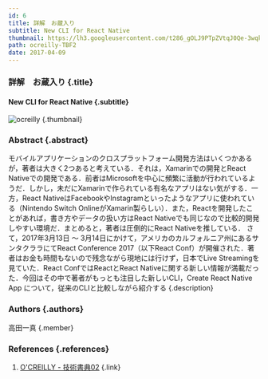 ```yaml
---
id: 6
title: 詳解　お蔵入り
subtitle: New CLI for React Native
thumbnail: https://lh3.googleusercontent.com/t286_gOLJ9PTpZVtqJ0Qe-3wqkt-MpGlXWItgcFUQRyerIKl5nyHS0k85ka03KtJCyMWeBv5ybGhsbvMKQaowftxDqy3gYKXkGh2Y7zfb5wIeNseJd5miJHQp9JYa3QzX18EQVQhFjJMTbdUQdIRHbvh3zR75p_KP19MjMdHZOQG2Uf8d2ZP_s2d-mqFhmt3tndsMZPisZQxUm7z9PavDftO8SES35Zzg0BsfphLNQyvjXFOc-QXL8BVnIXDA45q-t4kGf2ekLIORZIz3EVchm1D_v-rtjKp5riL5lPqPhpQTp89Qu6MudBya8wl-GKDrDYLmb2nyvF2-Frb2sAM0NuQ33cMOr8p9Bbahnfl_KfnZp4gcJ5hZSr1GtMmiwTU0ixK32q17Fv41kgF1Qhfsrd8X1zm83kd9P2JMRLMaBt9OWCEZZ9tRzrR_BsURWIER6M9dntegPScsoW0875jux_3zGpcvGSHlz8Wdkp_hjuaOGudgzjXWt9EjXMX5-oPlGjBSNii9ePrT7Wbk15rz8qdrNER-gBOX4P6xc9ztBjJKiBpQP7IBlcA3crC2MkmZl2RbvgpIwPTWwIO2l9z-sGJVCGEFbGmZ21IQCeb=w1024-h768-rw
path: ocreilly-TBF2
date: 2017-04-09
---
```


### 詳解　お蔵入り {.title}

#### New CLI for React Native {.subtitle}

![ocreilly](https://lh3.googleusercontent.com/OurdShbM_83vfQKbfcJ0YD_aPMl14yD54TG5Jq0b0WfU6nE2FCCcK5KgSrLaq4jpykaXOl45L2oMzJL8SJjaiAGOmS5lHHeZl_ZAdFD4qrlukka6vG9BDzvN1pufKx5_aUb56waTPR_BQFzJ2kNB_h1qB1hL68tu9rkER3NxwF08pUr526gZBDK9VrGTfn8DcLbFMK3kEv6vpCpZHw-5G7rLqKUHHWcifWUA0NfuVEjASJR9Nhhbx1_r5nVcGcnd2NrefwKzBPLtdYNYyBHOUL9wU4E8is2zLRszySroKdC_3nxauhJs17BJEJXHX44bopabiobF2KZdBsThD3jcx5on-MfO58Cb6cP7uIBFyRo2MTBCC9R8Nxks87MErrpDHU6wKoUds5tq7wpabX3k_Y3kbyJu9UCKr8RLz8f567CMy-klpOrEstfN2eF_fRuJC3cUFxoOXBL5ll7VyUBNV679pB_hzGJD1D8LkC7VHqnTwaSzIoR8UASFMm9M6RPSuxjgrv7qWQuVZ4Zj9RSee3CrLz3hRw4V_eyhpxeJBMecqZ-UWbOenz-3tcTzqzF1uk7UDLX1Phhq0_ckIvfZ6UElMb2uTMtmVxy6B5Jb=w1920-h1080-rw "ocreilly") {.thumbnail}

### Abstract {.abstract}

モバイルアプリケーションのクロスプラットフォーム開発方法はいくつかあるが，著者は大きく2つあると考えている．それは，Xamarinでの開発とReact Nativeでの開発である．前者はMicrosoftを中心に頻繁に活動が行われているようだ．しかし，未だにXamarinで作られている有名なアプリはない気がする．一方，React NativeはFacebookやInstagramといったようなアプリに使われている（Nintendo Switch OnlineがXamarin製らしい）．また，Reactを開発したことがあれば，書き方やデータの扱い方はReact Nativeでも同じなので比較的開発しやすい環境だ．まとめると，著者は圧倒的にReact Nativeを推している． さて，2017年3月13日 〜 3月14日にかけて，アメリカのカルフォルニア州にあるサンタクララにてReact Conference 2017（以下React Conf）が開催された．著者はお金も時間もないので残念ながら現地には行けず，日本でLive Streamingを見ていた．React ConfではReactとReact Nativeに関する新しい情報が満載だった．今回はその中で著者がもっとも注目した新しいCLI，Create React Native App について，従来のCLIと比較しながら紹介する {.description}

### Authors {.authors}

高田一真 {.member}

### References {.references}

1. [O'CREILLY - 技術書典02](https://ocreilly.meiji-ncc.tech/TBF02/) {.link}
